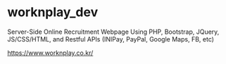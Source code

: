 # worknplay_dev
Server-Side Online Recruitment Webpage Using PHP, Bootstrap, JQuery, JS/CSS/HTML, and Restful APIs (INIPay, PayPal, Google Maps, FB, etc)

https://www.worknplay.co.kr/
